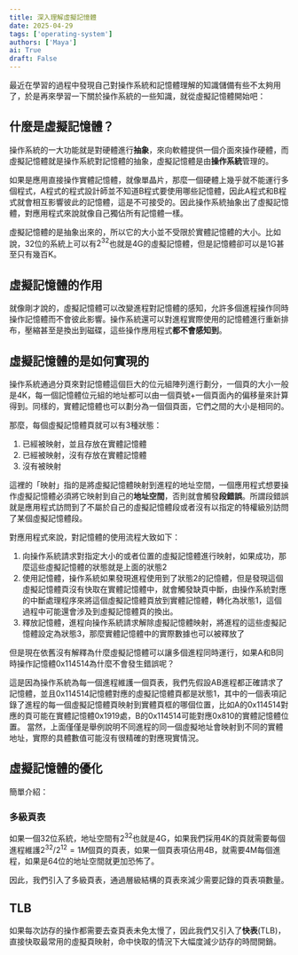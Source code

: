 ```yaml
---
title: 深入理解虛擬記憶體
date: 2025-04-29
tags: ['operating-system']
authors: ['Maya']
ai: True
draft: False
---
```

最近在學習的過程中發現自己對操作系統和記憶體理解的知識儲備有些不太夠用了，於是再來學習一下關於操作系統的一些知識，就從虛擬記憶體開始吧：

## 什麼是虛擬記憶體？
操作系統的一大功能就是對硬體進行**抽象**，來向軟體提供一個介面來操作硬體，而虛擬記憶體就是操作系統對記憶體的抽象，虛擬記憶體是由**操作系統**管理的。

如果是應用直接操作實體記憶體，就像單晶片，那麼一個硬體上幾乎就不能運行多個程式，A程式的程式設計師並不知道B程式要使用哪些記憶體，因此A程式和B程式就會相互影響彼此的記憶體，這是不可接受的。因此操作系統抽象出了虛擬記憶體，對應用程式來說就像自己獨佔所有記憶體一樣。

虛擬記憶體的是抽象出來的，所以它的大小並不受限於實體記憶體的大小。比如說，32位的系統上可以有$2^{32}$也就是4G的虛擬記憶體，但是記憶體卻可以是1G甚至只有幾百K。

## 虛擬記憶體的作用

就像剛才說的，虛擬記憶體可以改變進程對記憶體的感知，允許多個進程操作同時操作記憶體而不會彼此影響。操作系統還可以對進程實際使用的記憶體進行重新排布，壓縮甚至是換出到磁碟，這些操作應用程式**都不會感知到**。 

## 虛擬記憶體的是如何實現的

操作系統通過分頁來對記憶體這個巨大的位元組陣列進行劃分，一個頁的大小一般是4K，每一個記憶體位元組的地址都可以由一個頁號+一個頁面內的偏移量來計算得到。同樣的，實體記憶體也可以劃分為一個個頁面，它們之間的大小是相同的。

那麼，每個虛擬記憶體頁就可以有3種狀態：
1. 已經被映射，並且存放在實體記憶體
2. 已經被映射，沒有存放在實體記憶體
3. 沒有被映射

這裡的「映射」指的是將虛擬記憶體映射到進程的地址空間，一個應用程式想要操作虛擬記憶體必須將它映射到自己的**地址空間**，否則就會觸發**段錯誤**。所謂段錯誤就是應用程式訪問到了不屬於自己的虛擬記憶體段或者沒有以指定的特權級別訪問了某個虛擬記憶體段。

對應用程式來說，對記憶體的使用流程大致如下： 

1. 向操作系統請求對指定大小的或者位置的虛擬記憶體進行映射，如果成功，那麼這些虛擬記憶體的狀態就是上面的狀態2
2. 使用記憶體，操作系統如果發現進程使用到了狀態2的記憶體，但是發現這個虛擬記憶體頁沒有快取在實體記憶體中，就會觸發缺頁中斷，由操作系統對應的中斷處理程序來將這個虛擬記憶體頁放到實體記憶體，轉化為狀態1，這個過程中可能還會涉及到虛擬記憶體頁的換出。
3. 釋放記憶體，進程向操作系統請求解除虛擬記憶體映射，將進程的這些虛擬記憶體設定為狀態3，那麼實體記憶體中的實際數據也可以被釋放了

但是現在依舊沒有解釋為什麼虛擬記憶體可以讓多個進程同時運行，如果A和B同時操作記憶體0x114514為什麼不會發生錯誤呢？

這是因為操作系統為每一個進程維護一個頁表，我們先假設AB進程都正確請求了記憶體，並且0x114514記憶體對應的虛擬記憶體頁都是狀態1，其中的一個表項記錄了進程的每一個虛擬記憶體頁映射到實體頁框的哪個位置，比如A的0x114514對應的頁可能在實體記憶體0x1919處，B的0x114514可能對應0x810的實體記憶體位置。
當然，上面僅僅是舉例說明不同進程的同一個虛擬地址會映射到不同的實體地址，實際的具體數值可能沒有很精確的對應現實情況。


## 虛擬記憶體的優化

簡單介紹：
### 多級頁表
如果一個32位系統，地址空間有$2^{32}$也就是4G，如果我們採用4K的頁就需要每個進程維護$2^{32}/2^{12}=1M$個頁的頁表，如果一個頁表項佔用4B，就需要4M每個進程，如果是64位的地址空間就更加恐怖了。

因此，我們引入了多級頁表，通過層級結構的頁表來減少需要記錄的頁表項數量。

## TLB
如果每次訪存的操作都需要去查頁表未免太慢了，因此我們又引入了**快表**(TLB)，直接快取最常用的虛擬頁映射，命中快取的情況下大幅度減少訪存的時間開銷。